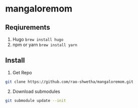 # mangaloremom

## Reqiurements

1. Hugo `brew install hugo`
2. npm or yarn `brew install yarn`

## Install

1. Get Repo
``` sh
git clone https://github.com/rao-shwetha/mangaloremom.git
```

2. Download submodules
``` sh
git submodule update --init
```

